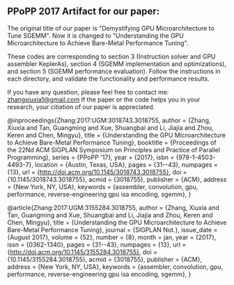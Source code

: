 ## PPoPP 2017 Artifact for our paper:
The original title of our paper is "Demystifying GPU Microarchitecture to Tune SGEMM".
Now it is changed to "Understanding the GPU Microarchitecture to Achieve Bare-Metal Performance Tuning".


These codes are corresponding to section 3 (Instruction solver and GPU assembler KeplerAs), section 4 (SGEMM implementation and optimizations), and section 5 (SGEMM performance evaluation).
Follow the instructions in each directory, and validate the functionality and performance results. 

If you have any question, please feel free to contact me: zhangxiuxia1@gmail.com
If the paper or the code helps you in your research, your citiation of our paper is appreciated. 

@inproceedings{Zhang:2017:UGM:3018743.3018755,
 author = {Zhang, Xiuxia and Tan, Guangming and Xue, Shuangbai and Li, Jiajia and Zhou, Keren and Chen, Mingyu},
 title = {Understanding the GPU Microarchitecture to Achieve Bare-Metal Performance Tuning},
 booktitle = {Proceedings of the 22Nd ACM SIGPLAN Symposium on Principles and Practice of Parallel Programming},
 series = {PPoPP '17},
 year = {2017},
 isbn = {978-1-4503-4493-7},
 location = {Austin, Texas, USA},
 pages = {31--43},
 numpages = {13},
 url = {http://doi.acm.org/10.1145/3018743.3018755},
 doi = {10.1145/3018743.3018755},
 acmid = {3018755},
 publisher = {ACM},
 address = {New York, NY, USA},
 keywords = {assembler, convolution, gpu, performance, reverse-engineering gpu isa encoding, sgemm},
} 
 
@article{Zhang:2017:UGM:3155284.3018755,
 author = {Zhang, Xiuxia and Tan, Guangming and Xue, Shuangbai and Li, Jiajia and Zhou, Keren and Chen, Mingyu},
 title = {Understanding the GPU Microarchitecture to Achieve Bare-Metal Performance Tuning},
 journal = {SIGPLAN Not.},
 issue_date = {August 2017},
 volume = {52},
 number = {8},
 month = jan,
 year = {2017},
 issn = {0362-1340},
 pages = {31--43},
 numpages = {13},
 url = {http://doi.acm.org/10.1145/3155284.3018755},
 doi = {10.1145/3155284.3018755},
 acmid = {3018755},
 publisher = {ACM},
 address = {New York, NY, USA},
 keywords = {assembler, convolution, gpu, performance, reverse-engineering gpu isa encoding, sgemm},
} 


